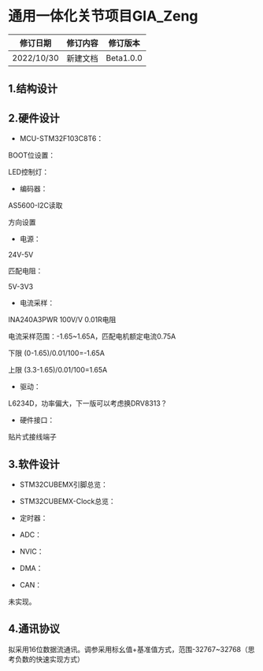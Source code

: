 # 通用一体化关节项目GIA_Zeng

| 修订日期   | 修订内容 | 修订版本  |
| ---------- | -------- | --------- |
| 2022/10/30 | 新建文档 | Beta1.0.0 |

## 1.结构设计



## 2.硬件设计

+ MCU-STM32F103C8T6：

BOOT位设置：

LED控制灯：



+ 编码器：

AS5600-I2C读取

方向设置



+ 电源：

24V-5V

匹配电阻：



5V-3V3



+ 电流采样：

INA240A3PWR 100V/V 0.01R电阻

电流采样范围：-1.65~1.65A，匹配电机额定电流0.75A

下限 (0-1.65)/0.01/100=-1.65A

上限 (3.3-1.65)/0.01/100=1.65A



+ 驱动：

L6234D，功率偏大，下一版可以考虑换DRV8313？



+ 硬件接口：

贴片式接线端子



## 3.软件设计

+ STM32CUBEMX引脚总览：



+ STM32CUBEMX-Clock总览：



+ 定时器：



+ ADC：



+ NVIC：



+ DMA：



+ CAN：

未实现。



## 4.通讯协议

拟采用16位数据流通讯。调参采用标幺值+基准值方式，范围-32767~32768（思考负数的快速实现方式）



